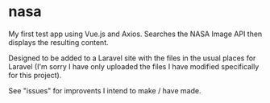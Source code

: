 # nasa

My first test app using Vue.js and Axios. Searches the NASA Image API then displays the resulting content.

Designed to be added to a Laravel site with the files in the usual places for Laravel (I'm sorry I have only uploaded the files I have modified specifically for this project).

See "issues" for improvents I intend to make / have made.
